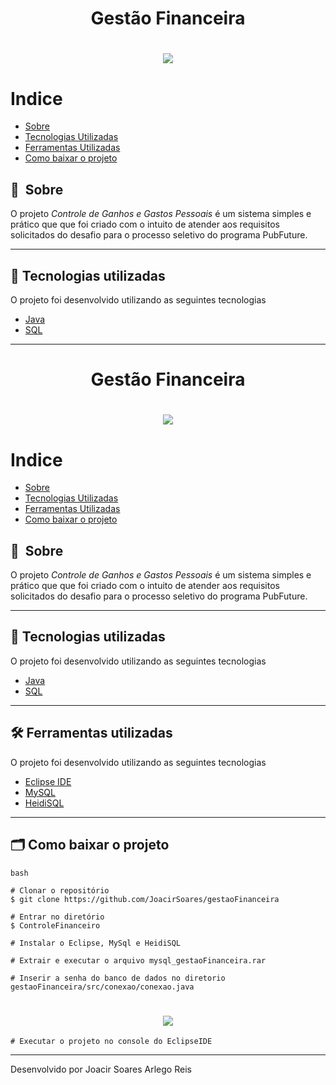 <h1 align="center">
    Gestão Financeira
</h1>


<h1 align="center">
    <img src="https://ik.imagekit.io/n34ecpgaywp1/indoconexao3_ohx2iU28l.jpg?ik-sdk-version=javascript-1.4.3&updatedAt=1642373969280">
</h1>


# Indice

- [Sobre](#-sobre)
- [Tecnologias Utilizadas](#-tecnologias-utilizadas)
- [Ferramentas Utilizadas](#-ferramentas-utilizadas)
- [Como baixar o projeto](#-como-baixar-o-projeto)

## 🔖&nbsp; Sobre

O projeto *Controle de Ganhos e Gastos Pessoais* é um sistema simples e prático que que foi criado com o intuito de atender aos requisitos solicitados do desafio para o processo seletivo do programa PubFuture.

---

## 🚀 Tecnologias utilizadas

O projeto foi desenvolvido utilizando as seguintes tecnologias

- [Java](#-tecnologias-utilizadas)
- [SQL](#-tecnologias-utilizadas)
---

<h1 align="center">
    Gestão Financeira
</h1>


<h1 align="center">
    <img src="https://ik.imagekit.io/n34ecpgaywp1/indoconexao3_ohx2iU28l.jpg?ik-sdk-version=javascript-1.4.3&updatedAt=1642373969280">
</h1>


# Indice

- [Sobre](#-sobre)
- [Tecnologias Utilizadas](#-tecnologias-utilizadas)
- [Ferramentas Utilizadas](#-ferramentas-utilizadas)
- [Como baixar o projeto](#-como-baixar-o-projeto)

## 🔖&nbsp; Sobre

O projeto *Controle de Ganhos e Gastos Pessoais* é um sistema simples e prático que que foi criado com o intuito de atender aos requisitos solicitados do desafio para o processo seletivo do programa PubFuture.

---

## 🚀 Tecnologias utilizadas

O projeto foi desenvolvido utilizando as seguintes tecnologias

- [Java](#-tecnologias-utilizadas)
- [SQL](#-tecnologias-utilizadas)
---

## 🛠 Ferramentas utilizadas

O projeto foi desenvolvido utilizando as seguintes tecnologias

- [Eclipse IDE](https://www.eclipse.org)
- [MySQL](https://www.mysql.com)
- [HeidiSQL](https://www.heidisql.com/)

---

## 🗂 Como baixar o projeto

    bash

    # Clonar o repositório
    $ git clone https://github.com/JoacirSoares/gestaoFinanceira
    
    # Entrar no diretório
    $ ControleFinanceiro
    
    # Instalar o Eclipse, MySql e HeidiSQL

    # Extrair e executar o arquivo mysql_gestaoFinanceira.rar
    
    # Inserir a senha do banco de dados no diretorio gestaoFinanceira/src/conexao/conexao.java
    
  <h1 align="center">
  <img src="https://ik.imagekit.io/n34ecpgaywp1/indoConexao_mqNvS8a7r.png?ik-sdk-version=javascript-1.4.3&updatedAt=1642373614386">
  </h1> 
  
    # Executar o projeto no console do EclipseIDE



---

Desenvolvido por Joacir Soares Arlego Reis